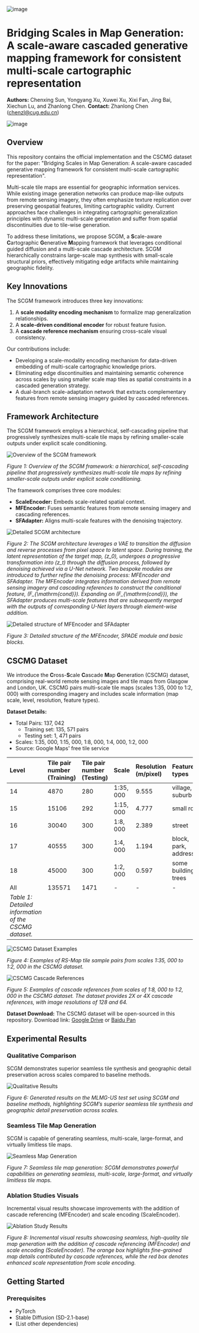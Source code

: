 ![image](https://github.com/user-attachments/assets/f8f0b3fc-4901-4bb3-8e68-589bf0c79f37)

# Bridging Scales in Map Generation: A scale-aware cascaded generative mapping framework for consistent multi-scale cartographic representation

**Authors:** Chenxing Sun, Yongyang Xu, Xuwei Xu, Xixi Fan, Jing Bai, Xiechun Lu, and Zhanlong Chen.
**Contact:** Zhanlong Chen (chenzl@cug.edu.cn)

![image](https://github.com/user-attachments/assets/b1c4745d-029b-4358-b517-e2a7b4445c22)

## Overview

This repository contains the official implementation and the CSCMG dataset for the paper: "Bridging Scales in Map Generation: A scale-aware cascaded generative mapping framework for consistent multi-scale cartographic representation".

Multi-scale tile maps are essential for geographic information services. While existing image generation networks can produce map-like outputs from remote sensing imagery, they often emphasize texture replication over preserving geospatial features, limiting cartographic validity. Current approaches face challenges in integrating cartographic generalization principles with dynamic multi-scale generation and suffer from spatial discontinuities due to tile-wise generation.

To address these limitations, we propose SCGM, a **S**cale-aware **C**artographic **G**enerative **M**apping framework that leverages conditional guided diffusion and a multi-scale cascade architecture. SCGM hierarchically constrains large-scale map synthesis with small-scale structural priors, effectively mitigating edge artifacts while maintaining geographic fidelity.

## Key Innovations

The SCGM framework introduces three key innovations:

1. A **scale modality encoding mechanism** to formalize map generalization relationships.
2. A **scale-driven conditional encoder** for robust feature fusion.
3. A **cascade reference mechanism** ensuring cross-scale visual consistency.

Our contributions include:

* Developing a scale-modality encoding mechanism for data-driven embedding of multi-scale cartographic knowledge priors.
* Eliminating edge discontinuities and maintaining semantic coherence across scales by using smaller scale map tiles as spatial constraints in a cascaded generation strategy.
* A dual-branch scale-adaptation network that extracts complementary features from remote sensing imagery guided by cascaded references.

## Framework Architecture

The SCGM framework employs a hierarchical, self-cascading pipeline that progressively synthesizes multi-scale tile maps by refining smaller-scale outputs under explicit scale conditioning.

![Overview of the SCGM framework](resources/fig-method-framework.png)

*Figure 1: Overview of the SCGM framework: a hierarchical, self-cascading pipeline that progressively synthesizes multi-scale tile maps by refining smaller-scale outputs under explicit scale conditioning.*

The framework comprises three core modules:

* **ScaleEncoder:** Embeds scale-related spatial context.
* **MFEncoder:** Fuses semantic features from remote sensing imagery and cascading references.
* **SFAdapter:** Aligns multi-scale features with the denoising trajectory.

![Detailed SCGM architecture](resources/fig-method-model.png)

*Figure 2: The SCGM architecture leverages a VAE to transition the diffusion and reverse processes from pixel space to latent space. During training, the latent representation of the target map, \(z_0\), undergoes a progressive transformation into \(z_t\) through the diffusion process, followed by denoising achieved via a U-Net network. Two bespoke modules are introduced to further refine the denoising process: MFEncoder and SFAdapter. The MFEncoder integrates information derived from remote sensing imagery and cascading references to construct the conditional feature, \(F_{\mathrm{cond}}\). Expanding on \(F_{\mathrm{cond}}\), the SFAdapter produces multi-scale features that are subsequently merged with the outputs of corresponding U-Net layers through element-wise addition.*

![Detailed structure of MFEncoder and SFAdapter](resources/fig-method-blocks.png)

*Figure 3: Detailed structure of the MFEncoder, SPADE module and basic blocks.*

## CSCMG Dataset

We introduce the **C**ross-**S**cale **C**ascade **M**ap **G**eneration (CSCMG) dataset, comprising real-world remote sensing images and tile maps from Glasgow and London, UK. CSCMG pairs multi-scale tile maps (scales 1:35, 000 to 1:2, 000) with corresponding imagery and includes scale information (map scale, level, resolution, feature types).

**Dataset Details:**

* Total Pairs: 137, 042
  + Training set: 135, 571 pairs
  + Testing set: 1, 471 pairs
* Scales: 1:35, 000, 1:15, 000, 1:8, 000, 1:4, 000, 1:2, 000
* Source: Google Maps' free tile service

| Level                                                   | Tile pair number (Training) | Tile pair number (Testing) | Scale     | Resolution (m/pixel) | Feature types          |
| :------------------------------------------------------ | :-------------------------- | :------------------------- | :-------- | :------------------- | :--------------------- |
| 14                                                      | 4870                        | 280                        | 1:35, 000 | 9.555                | village, or suburb     |
| 15                                                      | 15106                       | 292                        | 1:15, 000 | 4.777                | small road             |
| 16                                                      | 30040                       | 300                        | 1:8, 000  | 2.389                | street                 |
| 17                                                      | 40555                       | 300                        | 1:4, 000  | 1.194                | block, park, addresses |
| 18                                                      | 45000                       | 300                        | 1:2, 000  | 0.597                | some buildings, trees  |
| All                                                     | 135571                      | 1471                       | -         | -                    | -                      |
| *Table 1: Detailed information of the CSCMG dataset.* |                             |                            |           |                      |                        |

![CSCMG Dataset Examples](resources/fig-dataset-example.png)

*Figure 4: Examples of RS-Map tile sample pairs from scales 1:35, 000 to 1:2, 000 in the CSCMG dataset.*

![CSCMG Cascade References](resources/fig-dataset-cascade.png)

*Figure 5: Examples of cascade references from scales of 1:8, 000 to 1:2, 000 in the CSCMG dataset. The dataset provides 2X or 4X cascade references, with image resolutions of 128 and 64.*

**Dataset Download:**
The CSCMG dataset will be open-sourced in this repository.
Download link: [Google Drive](https://drive.google.com/file/d/1F7VHOVY8B0ANzUu22DXQ1pvlQb6_wOv2/view?usp=sharing) or [Baidu Pan](https://pan.baidu.com/s/12riGjy2vnHnf5t-VxPfKkA?pwd=6nc9)

## Experimental Results

### Qualitative Comparison

SCGM demonstrates superior seamless tile synthesis and geographic detail preservation across scales compared to baseline methods.

![Qualitative Results](resources/fig-experiment-qualitative-all.png)

*Figure 6: Generated results on the MLMG-US test set using SCGM and baseline methods, highlighting SCGM’s superior seamless tile synthesis and geographic detail preservation across scales.*

### Seamless Tile Map Generation

SCGM is capable of generating seamless, multi-scale, large-format, and virtually limitless tile maps.

![Seamless Map Generation](resources/fig-discussion-map.png)

*Figure 7: Seamless tile map generation: SCGM demonstrates powerful capabilities on generating seamless, multi-scale, large-format, and virtually limitless tile maps.*

### Ablation Studies Visuals

Incremental visual results showcase improvements with the addition of cascade referencing (MFEncoder) and scale encoding (ScaleEncoder).

![Ablation Study Results](resources/fig-experiment-ablation.png)

*Figure 8: Incremental visual results showcasing seamless, high-quality tile map generation with the addition of cascade referencing (MFEncoder) and scale encoding (ScaleEncoder). The orange box highlights fine-grained map details contributed by cascade references, while the red box denotes enhanced scale representation from scale encoding.*

## Getting Started

### Prerequisites

* PyTorch
* Stable Diffusion (SD-2.1-base)
* (List other dependencies)
